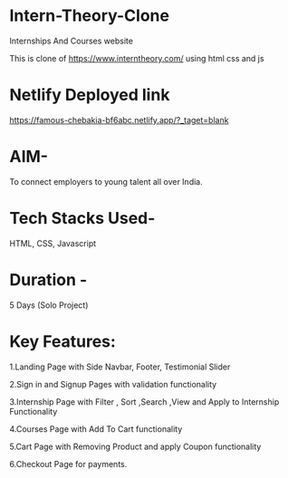 # Intern-Theory-Clone

 Internships And Courses website
 
This is clone of https://www.interntheory.com/ using html css and js

# Netlify Deployed link

https://famous-chebakia-bf6abc.netlify.app/?_taget=blank


# AIM- 

To connect  employers to young talent all over India.

# Tech Stacks Used-

HTML, CSS, Javascript

# Duration -

5 Days (Solo Project)

# Key Features:

1.Landing Page with Side Navbar, Footer, Testimonial Slider

2.Sign in and Signup Pages with validation functionality

3.Internship Page with Filter , Sort ,Search ,View and Apply to Internship Functionality

4.Courses Page with Add To Cart functionality

5.Cart Page with Removing Product and apply Coupon functionality

6.Checkout Page for payments.



